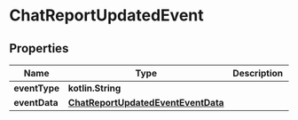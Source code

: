 
# ChatReportUpdatedEvent

## Properties
Name | Type | Description | Notes
------------ | ------------- | ------------- | -------------
**eventType** | **kotlin.String** |  | 
**eventData** | [**ChatReportUpdatedEventEventData**](ChatReportUpdatedEventEventData.md) |  | 



